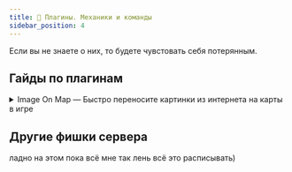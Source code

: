 ```yaml
---
title: 🧰 Плагины. Механики и команды
sidebar_position: 4
---
```


Если вы не знаете о них, то будете чувстовать себя потерянным.

## Гайды по плагинам

<details>
	<summary>Image On Map — Быстро переносите картинки из интернета на карты в игре</summary>
	<h3>Image On Map</h3>
<ul>
<li>Поддерживаются форматы PNG, JPEG и GIF</li>
<li>Большие изображения автоматически будут разделены на несколько частей. Например, картинка размером <strong>1024x1024 </strong>будет автоматически порезана на 16 карт</li>
<li>Изображение автоматически центрируется</li>
</ul>
<h3>Быстрый гайд</h3>
<ol>
<li>Подготовьте изображение. Если вы хотите, чтобы у вас была карта размером 1x1, то она должна быть размером 128x128 пикселей. Если вы хотите карту размером 3x2, то картинка должна быть размером 384x256 пикселей, и так далее. Этот шаг можно избежать, если использовать функцию, о которой будет рассказано чуть позже</li>
<li>Далее вам нужно получить ссылку на изображение, которую дальше мы будем называть URL. Вы можете воспользоваться хостингом картинок, вроде <a href="https://imgur.com">Imgur</a>. Загрузите изображение, скопируйте ссылку, и убедитесь, что она кончается на <code>.png</code> или <code>.jpeg</code>. Для этого вы можете кликнуть по загруженному вами изображению ПКМ, и нажать на <code>Скопировать ссылку на изображение</code></li>
<li>Убедитесь, что у вас есть свободный слот в инвентаре, чтобы плагин мог выдать вам карту. Затем, напишите команду <code>/tomap &lt;URL&gt;</code></li>
<li>Вы получите карту, которую можно установить в рамки. Плагин автоматически поставит все карты, вам нужно только подготовить достаточное количество рамок</li>
</ol>
<h3>Дополнительные функции</h3>
<ul>
<li>Вы можете изменить размер карты, которую хотите получить. Если вы напишите команду <code>/tomap &lt;URL&gt; resize</code> , то получите карту размером 1x1.</li>
<li>Если вы хотите получить карту другого размера, то вы можете указать ширину и высоту. Команда <code>/tomap &lt;URL&gt; resize 2 4</code> сгенерирует карту размером 2 блока в ширину и 4 блока в высоту</li>
<li>Вы можете заменить способ изменения размера, заменяя <code>resize</code> на другие ключевые слова в команде <code>/tomap</code><br /><code>resize-stretched</code> , чтобы растянуть<br /><code>resize-covered</code>, чтобы обрезать</li>
</ul>
<p><img src="https://github.com/plasmoapp/plasmo-rp-wiki/blob/main/assets/creative/imageonmap.png?raw=true" alt="" width="1792" height="1008" /></p>
<ul>
<li>Команда /maps открывает GUI, в котором вы можете управлять созданными вами картами</li>
<li>Команда /maptool дополнительные инструменты для управления картами, которая скорее всего вам не будет нужна, но она есть</li>
</ul>
</details>

## Другие фишки сервера
ладно на этом пока всё мне так лень всё это расписывать)